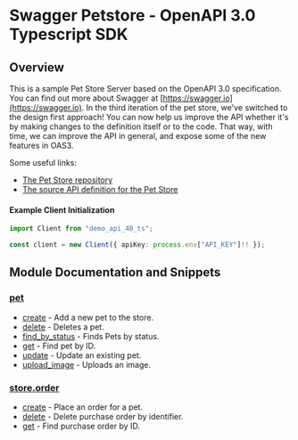 
# Swagger Petstore - OpenAPI 3.0 Typescript SDK

## Overview
This is a sample Pet Store Server based on the OpenAPI 3.0 specification.  You can find out more about
Swagger at [https://swagger.io](https://swagger.io). In the third iteration of the pet store, we've switched to the design first approach!
You can now help us improve the API whether it's by making changes to the definition itself or to the code.
That way, with time, we can improve the API in general, and expose some of the new features in OAS3.

Some useful links:
- [The Pet Store repository](https://github.com/swagger-api/swagger-petstore)
- [The source API definition for the Pet Store](https://github.com/swagger-api/swagger-petstore/blob/master/src/main/resources/openapi.yaml)

#### Example Client Initialization

```typescript
import Client from "demo_api_40_ts";

const client = new Client({ apiKey: process.env["API_KEY"]!! });
```

## Module Documentation and Snippets

### [pet](src/resources/pet/README.md)

* [create](src/resources/pet/README.md#create) - Add a new pet to the store.
* [delete](src/resources/pet/README.md#delete) - Deletes a pet.
* [find_by_status](src/resources/pet/README.md#find_by_status) - Finds Pets by status.
* [get](src/resources/pet/README.md#get) - Find pet by ID.
* [update](src/resources/pet/README.md#update) - Update an existing pet.
* [upload_image](src/resources/pet/README.md#upload_image) - Uploads an image.

### [store.order](src/resources/store/order/README.md)

* [create](src/resources/store/order/README.md#create) - Place an order for a pet.
* [delete](src/resources/store/order/README.md#delete) - Delete purchase order by identifier.
* [get](src/resources/store/order/README.md#get) - Find purchase order by ID.

<!-- MODULE DOCS END -->
